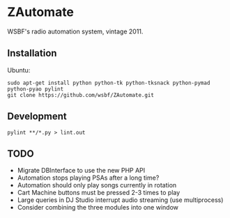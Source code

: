 ZAutomate
=========

WSBF's radio automation system, vintage 2011.

## Installation

Ubuntu:
```
sudo apt-get install python python-tk python-tksnack python-pymad python-pyao pylint
git clone https://github.com/wsbf/ZAutomate.git
```

## Development

```
pylint **/*.py > lint.out
```

## TODO

- Migrate DBInterface to use the new PHP API
- Automation stops playing PSAs after a long time?
- Automation should only play songs currently in rotation
- Cart Machine buttons must be pressed 2-3 times to play
- Large queries in DJ Studio interrupt audio streaming (use multiprocess)
- Consider combining the three modules into one window
